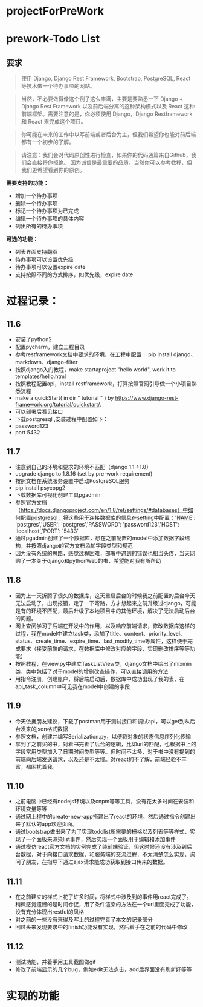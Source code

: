# projectForPreWork
# prework-Todo List

## 要求
>使用 Django, Django Rest Framework, Bootstrap, PostgreSQL, React 等技术做一个待办事项的网站。

>当然，不必要做得像这个例子这么丰满，主要是要熟悉一下 Django + Django Rest Framework 以及前后端分离的这种架构模式以及 React 这种前端框架。需要注意的是，你必须使用 Django，Django Restframework 和 React 来完成这个项目。

>你可能在未来的工作中以写前端或者后台为主，但我们希望你也能对前后端都有一个初步的了解。

>请注意：我们会对代码原创性进行检查，如果你的代码通篇来自Github，我们会直接将你拒绝。 因为诚信是最重要的品质。当然你可以参考教程，但我们更希望看到你的原创。

**需要支持的功能：**
* 增加一个待办事项
* 删除一个待办事项
* 标记一个待办事项为已完成
* 编辑一个待办事项的具体内容
* 列出所有的待办事项


**可选的功能：**
* 列表界面支持翻页
* 待办事项可以设置优先级
* 待办事项可以设置expire date
* 支持按照不同的方式排序，如优先级，expire date


# 过程记录：

## 11.6

* 安装了python2 
* 配置pycharm，建立工程目录
* 参考restframework文档中要求的环境，在工程中配置： pip install django、markdown、django-filter
* 按照django入门教程，make startaproject "hello world", work it to templates/hello.html
* 按照教程配置api，install restframework，打算按照官网引导做一个小项目熟悉流程
* make a quickStart( in dir " tutorial " ) by https://www.django-rest-framework.org/tutorial/quickstart/. 
* 可以部署后看见接口 
* 下载postgresql ,安装过程中配置如下：
* password123
* port 5432


## 11.7

* 注意到自己的环境和要求的环境不匹配（django 1.1->1.8）
* upgrade django to 1.8.16 (set by pre-work requirement)
* 按照文档在系统服务设置中启动PostgreSQL服务
* pip install psycopg2
* 下载数据库可视化创建工具pgadmin
* 参照官方文档（https://docs.djangoproject.com/en/1.8/ref/settings/#databases）中如何配置postgresql，将这些用于连接数据库的信息在setting中配置：'NAME': 'postgres','USER': 'postgres','PASSWORD': 'password123','HOST': 'localhost','PORT': '5433'
* 通过pgadmin创建了一个数据库，想在之前配置的model中添加数据字段结构，并按照django的官方文档添加字段类型和规范
* 因为没有系统的思路，感觉过程困难，部署中遇到的错误也相当头疼，当天网购了一本关于django和pythonWeb的书，希望能对我有所帮助

## 11.8

* 因为上一天折腾了很久的数据库，这天重启后台的时候我之前配置的后台今天无法启动了，出现报错，走了一下弯路，方才想起来之前升级过django，可能是有的环境不匹配，最后升级了本地项目中的其他环境，解决了无法启动后台的问题。
* 网上查阅学习了后端在开发中的作用，以及响应前端请求，修改数据库这样的过程，我在model中建立task类，添加了title、content、priority_level、status、create_time、expire_time、last_modify_time等属性，这样便于完成要求（接受前端的请求，在数据库中修改对应的字段，实现删改排序等等功能）
 * 按照教程，在view.py中建立TaskListView类，django文档中给出了mixmin类，类中包括了对于model的增删改查操作，可以直接调用的方法 
* 用指令注册，创建账户，将后端启动后，数据库中成功出现了我的表，在api_task_column中可见我在model中创建的字段


## 11.9
* 今天依据朋友建议，下载了postman用于测试接口和调试api，可以get到从后台发来的json格式数据
* 参照文档，创建并编写Serialization.py，以便将对象的状态信息序列化传输
* 拿到了之前买的书，对着书完善了后台的逻辑，比如url的匹配，也根据书上的字段常用类型加入了日期时间类型等等。但时间不太多，对于书中没有提到的前端向后端发送请求，以及还是不太懂。对react的不了解，前端经验不丰富，都困扰着我。


## 11.10
* 之前电脑中已经有nodejs环境以及cnpm等等工具，没有花太多时间在安装和环境变量等等
* 通过网上程中的create-new-app搭建出了react的环境，然后通过指令创建出来了默认的app欢迎页面。
* 通过bootstrap做出来了为了实现todolist所需要的栅格以及列表等等样式，实现了一个面板来渲染list事件，然后实现一个面板用于编辑和添加事件
* 通过模仿react官方文档的实例完成了纯前端验证，但这时候还没有涉及到后台数据，对于向接口请求数据，和服务端的交流过程，不太清楚怎么实现，询问了朋友，在指导下通过ajax请求能成功获取到接口传来的数据。

## 11.11
* 在之前建立的样式上花了许多时间，将样式中涉及到的事件用react完成了。稍微感觉遗憾的是时间仓促，用了条件渲染的方法在一个url里面完成了功能，没有充分体现出restful的风格
* 对之前的一些没有来得及写上的过程完善了本文的记录部分
* 回过头来发现要求中的finish功能没有实现，然后着手在之前的代码中修改

## 11.12
* 测试功能，并着手用工具截图做gif 
* 修改了前端显示的几个bug，例如edit无法点击，add后界面没有刷新好等等

# 实现的功能
# 
